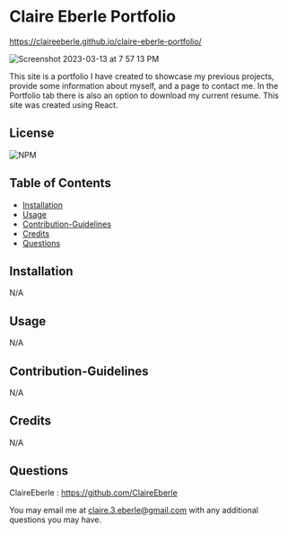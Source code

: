 # Claire Eberle Portfolio
    
https://claireeberle.github.io/claire-eberle-portfolio/

![Screenshot 2023-03-13 at 7 57 13 PM](https://user-images.githubusercontent.com/116858582/224881468-4480279a-ea4b-4140-9cb9-b72b0e60d3d7.png)


This site is a portfolio I have created to showcase my previous projects, provide some information about myself, and a page to contact me. In the Portfolio tab there is also an option to download my current resume. This site was created using React. 

## License
    
![NPM](https://img.shields.io/npm/l/react)
    
## Table of Contents
   
- [Installation](#installation)
- [Usage](#usage)
- [Contribution-Guidelines](#contribution-guidelines)
- [Credits](#credits)
- [Questions](#questions)

    
## Installation
    
N/A

    
 ## Usage

N/A 

## Contribution-Guidelines

N/A

 ## Credits
    
N/A

## Questions
ClaireEberle : https://github.com/ClaireEberle

You may email me at claire.3.eberle@gmail.com with any additional questions you may have.
